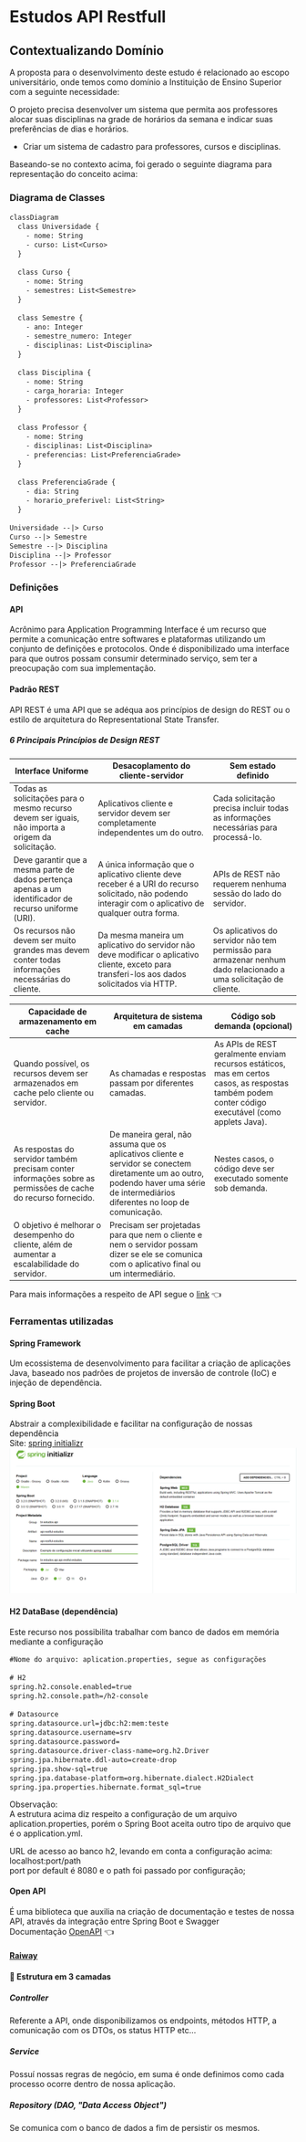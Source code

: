 # Estudos API Restfull
## Contextualizando Domínio
A proposta para o desenvolvimento deste estudo é relacionado ao escopo universitário,
onde temos como domínio a Instituição de Ensino Superior com a seguinte necessidade:

O projeto precisa desenvolver um sistema que permita aos professores alocar suas
disciplinas na grade de horários da semana e indicar suas preferências de dias e horários.

-  Criar um sistema de cadastro para professores, cursos e disciplinas.

Baseando-se no contexto acima, foi gerado o seguinte diagrama para representação do conceito acima:
### Diagrama de Classes

```mermaid
classDiagram
  class Universidade {
    - nome: String
    - curso: List<Curso>
  }

  class Curso {
    - nome: String
    - semestres: List<Semestre>
  }

  class Semestre {
    - ano: Integer
    - semestre_numero: Integer
    - disciplinas: List<Disciplina>
  }

  class Disciplina {
    - nome: String
    - carga_horaria: Integer
    - professores: List<Professor>
  }

  class Professor {
    - nome: String
    - disciplinas: List<Disciplina>
    - preferencias: List<PreferenciaGrade>
  }

  class PreferenciaGrade {
    - dia: String
    - horario_preferivel: List<String>
  }

Universidade --|> Curso
Curso --|> Semestre
Semestre --|> Disciplina
Disciplina --|> Professor
Professor --|> PreferenciaGrade

```

### Definições
#### API
Acrônimo para Application Programming Interface é um recurso que permite a comunicação entre softwares e plataformas utilizando um conjunto de definições e protocolos.
Onde é disponibilizado uma interface para que outros possam consumir determinado serviço, sem ter a preocupação com sua implementação.

#### Padrão REST
API REST é uma API que se adéqua aos princípios de design do REST ou o estilo de arquitetura do Representational State Transfer.

##### 6 Principais Princípios de Design REST

| Interface Uniforme                                                                                     | Desacoplamento do cliente-servidor                                                                                                                      | Sem estado definido                                                                                              |
|--------------------------------------------------------------------------------------------------------|---------------------------------------------------------------------------------------------------------------------------------------------------------|------------------------------------------------------------------------------------------------------------------|
| Todas as solicitações para o mesmo recurso devem ser iguais, não importa a origem da solicitação.      | Aplicativos cliente e servidor devem ser completamente independentes um do outro.                                                                       | Cada solicitação precisa incluir todas as informações necessárias para processá-lo.                              |
| Deve garantir que a mesma parte de dados pertença apenas a um identificador de recurso uniforme (URI). | A única informação que o aplicativo cliente deve receber é a URI do recurso solicitado, não podendo interagir com o aplicativo de qualquer outra forma. | APIs de REST não requerem nenhuma sessão do lado do servidor.                                                    |
| Os recursos não devem ser muito grandes mas devem conter todas informações necessárias do cliente.     | Da mesma maneira um aplicativo do servidor não deve modificar o aplicativo cliente, exceto para transferi-los aos dados solicitados via HTTP.           | Os aplicativos do servidor não tem permissão para armazenar nenhum dado relacionado a uma solicitação de cliente.|

| Capacidade de armazenamento em cache                                                                           | Arquitetura de sistema em camadas                                                                                                                                                    | Código sob demanda (opcional)                                                                                                                      |
|----------------------------------------------------------------------------------------------------------------|--------------------------------------------------------------------------------------------------------------------------------------------------------------------------------------|----------------------------------------------------------------------------------------------------------------------------------------------------|
| Quando possível, os recursos devem ser armazenados em cache pelo cliente ou servidor.                          | As chamadas e respostas passam por diferentes camadas.                                                                                                                               | As APIs de REST geralmente enviam recursos estáticos, mas em certos casos, as respostas também podem conter código executável (como applets Java). |                                                                                                                        
| As respostas do servidor também precisam conter informações sobre as permissões de cache do recurso fornecido. | De maneira geral, não assuma que os aplicativos cliente e servidor se conectem diretamente um ao outro, podendo haver uma série de intermediários diferentes no loop de comunicação. | Nestes casos, o código deve ser executado somente sob demanda.                                                                                     |
| O objetivo é melhorar o desempenho do cliente, além de aumentar a escalabilidade do servidor.                  | Precisam ser projetadas para que nem o cliente e nem o servidor possam dizer se ele se comunica com o aplicativo final ou um intermediário.                                          |                                                                                                                                                    |

Para mais informações a respeito de API segue o [link](https://www.ibm.com/br-pt/topics/rest-apis#:~:text=O%20%C3%BAnico%20requisito%20%C3%A9%20que%20eles%20devem%20alinhar,camadas.%20...%206%20C%C3%B3digo%20sob%20demanda%20%28opcional%29.%20) 👈
### Ferramentas utilizadas
#### Spring Framework
Um ecossistema de desenvolvimento para facilitar a criação de aplicações Java, baseado nos padrões de projetos de inversão de controle (IoC) e injeção de dependência.<br>
#### Spring Boot
Abstrair a complexibilidade e facilitar na configuração de nossas dependência<br>
Site: [spring initializr](https://start.spring.io/)
![img_1.png](img_1.png)
#### H2 DataBase (dependência)
Este recurso nos possibilita trabalhar com banco de dados em memória mediante a configuração<br>


````
#Nome do arquivo: aplication.properties, segue as configurações

# H2
spring.h2.console.enabled=true 
spring.h2.console.path=/h2-console

# Datasource
spring.datasource.url=jdbc:h2:mem:teste
spring.datasource.username=srv
spring.datasource.password=
spring.datasource.driver-class-name=org.h2.Driver
spring.jpa.hibernate.ddl-auto=create-drop
spring.jpa.show-sql=true
spring.jpa.database-platform=org.hibernate.dialect.H2Dialect
spring.jpa.properties.hibernate.format_sql=true
````
Observação:<br>
A estrutura acima diz respeito a configuração de um arquivo aplication.properties, porém o Spring Boot aceita outro tipo de arquivo que é o application.yml.

URL de acesso ao banco h2, levando em conta a configuração acima: localhost:port/path<br>
port por default  é 8080 e o path foi passado por configuração;
#### Open API
É uma biblioteca que auxilia na criação de documentação e testes de nossa API, através da  integração entre Spring Boot e Swagger<br>
Documentação [OpenAPI](https://github.com/springdoc/springdoc-openapi) 👈

#### [Raiway](https://railway.app/new) 


#### 📙 Estrutura em 3 camadas

##### Controller 
Referente a API, onde disponibilizamos os endpoints, métodos HTTP, a comunicação com os DTOs, os status HTTP etc...

##### Service
Possuí nossas  regras de negócio, em suma é onde definimos como cada processo ocorre dentro de nossa aplicação.

##### Repository (DAO, "Data Access Object")
Se comunica com o banco de dados a fim de persistir os mesmos.





